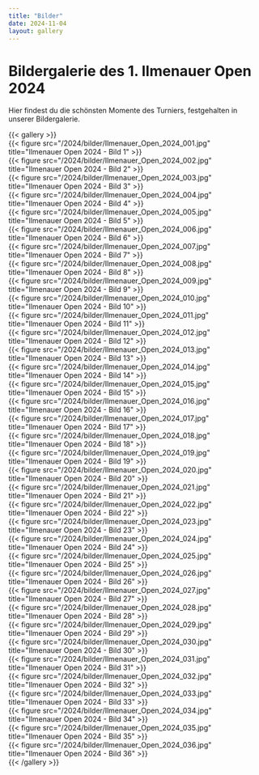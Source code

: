 ```yaml
---
title: "Bilder"
date: 2024-11-04
layout: gallery
---
```


# Bildergalerie des 1. Ilmenauer Open 2024  

Hier findest du die schönsten Momente des Turniers, festgehalten in unserer Bildergalerie.  

{{< gallery >}}  
{{< figure src="/2024/bilder/Ilmenauer_Open_2024_001.jpg" title="Ilmenauer Open 2024 - Bild 1" >}}  
{{< figure src="/2024/bilder/Ilmenauer_Open_2024_002.jpg" title="Ilmenauer Open 2024 - Bild 2" >}}  
{{< figure src="/2024/bilder/Ilmenauer_Open_2024_003.jpg" title="Ilmenauer Open 2024 - Bild 3" >}}  
{{< figure src="/2024/bilder/Ilmenauer_Open_2024_004.jpg" title="Ilmenauer Open 2024 - Bild 4" >}}  
{{< figure src="/2024/bilder/Ilmenauer_Open_2024_005.jpg" title="Ilmenauer Open 2024 - Bild 5" >}}  
{{< figure src="/2024/bilder/Ilmenauer_Open_2024_006.jpg" title="Ilmenauer Open 2024 - Bild 6" >}}  
{{< figure src="/2024/bilder/Ilmenauer_Open_2024_007.jpg" title="Ilmenauer Open 2024 - Bild 7" >}}  
{{< figure src="/2024/bilder/Ilmenauer_Open_2024_008.jpg" title="Ilmenauer Open 2024 - Bild 8" >}}  
{{< figure src="/2024/bilder/Ilmenauer_Open_2024_009.jpg" title="Ilmenauer Open 2024 - Bild 9" >}}  
{{< figure src="/2024/bilder/Ilmenauer_Open_2024_010.jpg" title="Ilmenauer Open 2024 - Bild 10" >}}  
{{< figure src="/2024/bilder/Ilmenauer_Open_2024_011.jpg" title="Ilmenauer Open 2024 - Bild 11" >}}  
{{< figure src="/2024/bilder/Ilmenauer_Open_2024_012.jpg" title="Ilmenauer Open 2024 - Bild 12" >}}  
{{< figure src="/2024/bilder/Ilmenauer_Open_2024_013.jpg" title="Ilmenauer Open 2024 - Bild 13" >}}  
{{< figure src="/2024/bilder/Ilmenauer_Open_2024_014.jpg" title="Ilmenauer Open 2024 - Bild 14" >}}  
{{< figure src="/2024/bilder/Ilmenauer_Open_2024_015.jpg" title="Ilmenauer Open 2024 - Bild 15" >}}  
{{< figure src="/2024/bilder/Ilmenauer_Open_2024_016.jpg" title="Ilmenauer Open 2024 - Bild 16" >}}  
{{< figure src="/2024/bilder/Ilmenauer_Open_2024_017.jpg" title="Ilmenauer Open 2024 - Bild 17" >}}  
{{< figure src="/2024/bilder/Ilmenauer_Open_2024_018.jpg" title="Ilmenauer Open 2024 - Bild 18" >}}  
{{< figure src="/2024/bilder/Ilmenauer_Open_2024_019.jpg" title="Ilmenauer Open 2024 - Bild 19" >}}  
{{< figure src="/2024/bilder/Ilmenauer_Open_2024_020.jpg" title="Ilmenauer Open 2024 - Bild 20" >}}  
{{< figure src="/2024/bilder/Ilmenauer_Open_2024_021.jpg" title="Ilmenauer Open 2024 - Bild 21" >}}  
{{< figure src="/2024/bilder/Ilmenauer_Open_2024_022.jpg" title="Ilmenauer Open 2024 - Bild 22" >}}  
{{< figure src="/2024/bilder/Ilmenauer_Open_2024_023.jpg" title="Ilmenauer Open 2024 - Bild 23" >}}  
{{< figure src="/2024/bilder/Ilmenauer_Open_2024_024.jpg" title="Ilmenauer Open 2024 - Bild 24" >}}  
{{< figure src="/2024/bilder/Ilmenauer_Open_2024_025.jpg" title="Ilmenauer Open 2024 - Bild 25" >}}  
{{< figure src="/2024/bilder/Ilmenauer_Open_2024_026.jpg" title="Ilmenauer Open 2024 - Bild 26" >}}  
{{< figure src="/2024/bilder/Ilmenauer_Open_2024_027.jpg" title="Ilmenauer Open 2024 - Bild 27" >}}  
{{< figure src="/2024/bilder/Ilmenauer_Open_2024_028.jpg" title="Ilmenauer Open 2024 - Bild 28" >}}  
{{< figure src="/2024/bilder/Ilmenauer_Open_2024_029.jpg" title="Ilmenauer Open 2024 - Bild 29" >}}  
{{< figure src="/2024/bilder/Ilmenauer_Open_2024_030.jpg" title="Ilmenauer Open 2024 - Bild 30" >}}  
{{< figure src="/2024/bilder/Ilmenauer_Open_2024_031.jpg" title="Ilmenauer Open 2024 - Bild 31" >}}  
{{< figure src="/2024/bilder/Ilmenauer_Open_2024_032.jpg" title="Ilmenauer Open 2024 - Bild 32" >}}  
{{< figure src="/2024/bilder/Ilmenauer_Open_2024_033.jpg" title="Ilmenauer Open 2024 - Bild 33" >}}  
{{< figure src="/2024/bilder/Ilmenauer_Open_2024_034.jpg" title="Ilmenauer Open 2024 - Bild 34" >}}  
{{< figure src="/2024/bilder/Ilmenauer_Open_2024_035.jpg" title="Ilmenauer Open 2024 - Bild 35" >}}  
{{< figure src="/2024/bilder/Ilmenauer_Open_2024_036.jpg" title="Ilmenauer Open 2024 - Bild 36" >}}  
{{< /gallery >}}

